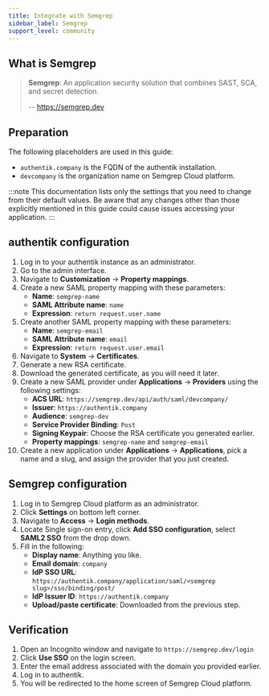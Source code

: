 ```yaml
---
title: Integrate with Semgrep
sidebar_label: Semgrep
support_level: community
---
```


## What is Semgrep

> **Semgrep**: An application security solution that combines SAST, SCA, and secret detection.
>
> -- https://semgrep.dev

## Preparation

The following placeholders are used in this guide:

- `authentik.company` is the FQDN of the authentik installation.
- `devcompany` is the organization name on Semgrep Cloud platform.

:::note
This documentation lists only the settings that you need to change from their default values. Be aware that any changes other than those explicitly mentioned in this guide could cause issues accessing your application.
:::

## authentik configuration

1. Log in to your authentik instance as an administrator.
2. Go to the admin interface.
3. Navigate to **Customization** -> **Property mappings**.
4. Create a new SAML property mapping with these parameters:
    - **Name**: `semgrep-name`
    - **SAML Attribute name**: `name`
    - **Expression**: `return request.user.name`
5. Create another SAML property mapping with these parameters:
    - **Name**: `semgrep-email`
    - **SAML Attribute name**: `email`
    - **Expression**: `return request.user.email`
6. Navigate to **System** -> **Certificates**.
7. Generate a new RSA certificate.
8. Download the generated certificate, as you will need it later.
9. Create a new SAML provider under **Applications** -> **Providers** using the following settings:
    - **ACS URL**: `https://semgrep.dev/api/auth/saml/devcompany/`
    - **Issuer**: `https://authentik.company`
    - **Audience**: `semgrep-dev`
    - **Service Provider Binding**: `Post`
    - **Signing Keypair**: Choose the RSA certificate you generated earlier.
    - **Property mappings**: `semgrep-name` and `semgrep-email`
10. Create a new application under **Applications** -> **Applications**, pick a name and a slug, and assign the provider that you just created.

## Semgrep configuration

1. Log in to Semgrep Cloud platform as an administrator.
2. Click **Settings** on bottom left corner.
3. Navigate to **Access** -> **Login methods**.
4. Locate Single sign-on entry, click **Add SSO configuration**, select **SAML2 SSO** from the drop down.
5. Fill in the following:
    - **Display name**: Anything you like.
    - **Email domain**: `company`
    - **IdP SSO URL**: `https://authentik.company/application/saml/<semgrep slug>/sso/binding/post/`
    - **IdP Issuer ID**: `https://authentik.company`
    - **Upload/paste certificate**: Downloaded from the previous step.

## Verification

1. Open an Incognito window and navigate to `https://semgrep.dev/login`
2. Click **Use SSO** on the login screen.
3. Enter the email address associated with the domain you provided earlier.
4. Log in to authentik.
5. You will be redirected to the home screen of Semgrep Cloud platform.
